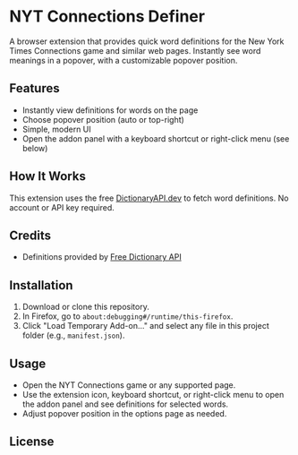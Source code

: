 # NYT Connections Definer

A browser extension that provides quick word definitions for the New York Times Connections game and similar web pages. Instantly see word meanings in a popover, with a customizable popover position.

## Features
- Instantly view definitions for words on the page
- Choose popover position (auto or top-right)
- Simple, modern UI
- Open the addon panel with a keyboard shortcut or right-click menu (see below)

## How It Works
This extension uses the free [DictionaryAPI.dev](https://dictionaryapi.dev/) to fetch word definitions. No account or API key required.

## Credits
- Definitions provided by [Free Dictionary API](https://dictionaryapi.dev/)

## Installation
1. Download or clone this repository.
2. In Firefox, go to `about:debugging#/runtime/this-firefox`.
3. Click "Load Temporary Add-on..." and select any file in this project folder (e.g., `manifest.json`).

## Usage
- Open the NYT Connections game or any supported page.
- Use the extension icon, keyboard shortcut, or right-click menu to open the addon panel and see definitions for selected words.
- Adjust popover position in the options page as needed.

## License
